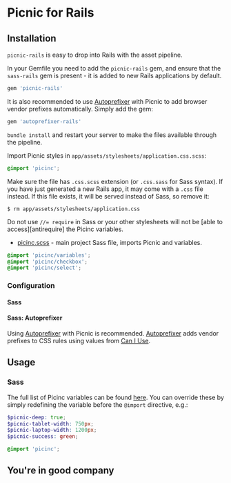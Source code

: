 # Picnic for Rails

## Installation

`picnic-rails` is easy to drop into Rails with the asset pipeline.

In your Gemfile you need to add the `picnic-rails` gem, and ensure that the `sass-rails` gem is present - it is added to new Rails applications by default.

```ruby
gem 'picnic-rails'
```

It is also recommended to use [Autoprefixer](https://github.com/ai/autoprefixer-rails) with Picnic
to add browser vendor prefixes automatically. Simply add the gem:

```ruby
gem 'autoprefixer-rails'
```

`bundle install` and restart your server to make the files available through the pipeline.

Import Picnic styles in `app/assets/stylesheets/application.css.scss`:

```scss
@import 'picinc';
```

Make sure the file has `.css.scss` extension (or `.css.sass` for Sass syntax). If you have just generated a new Rails app,
it may come with a `.css` file instead. If this file exists, it will be served instead of Sass, so remove it:

```console
$ rm app/assets/stylesheets/application.css
```

Do not use `//= require` in Sass or your other stylesheets will not be [able to access][antirequire] the Picinc variables.


* [picinc.scss](/app/assets/stylesheets/picnic.scss) - main project Sass file, imports Picnic and variables.

```scss
@import 'picinc/variables';
@import 'picinc/checkbox';
@import 'picinc/select';
```

### Configuration

#### Sass

#### Sass: Autoprefixer

Using [Autoprefixer][autoprefixer] with Picnic is recommended.
[Autoprefixer][autoprefixer] adds vendor prefixes to CSS rules using values from [Can I Use](http://caniuse.com/).


## Usage

### Sass

The full list of Picinc variables can be found [here](/app/assets/stylesheets/picnic/_variables.scss). You can override these by simply redefining the variable before the `@import` directive, e.g.:

```scss
$picnic-deep: true;
$picnic-tablet-width: 750px;
$picnic-laptop-width: 1200px;
$picnic-success: green;

@import 'picinc';
```

## You're in good company

[picinc]: https://github.com/picnicss/picnic
[autoprefixer]: https://github.com/ai/autoprefixer
